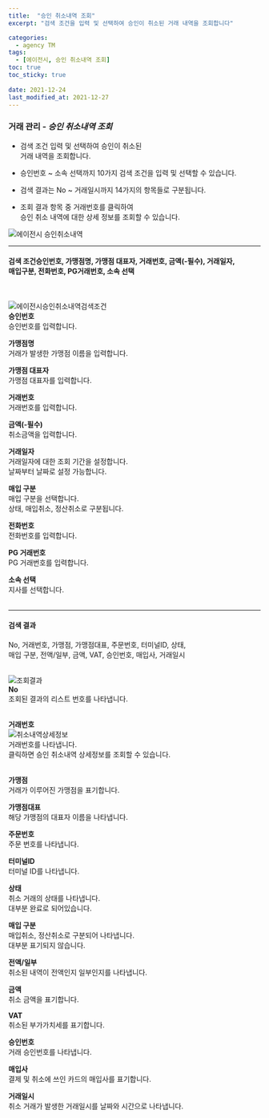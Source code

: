 ```yaml
---
title:  "승인 취소내역 조회"
excerpt: "검색 조건을 입력 및 선택하여 승인이 취소된 거래 내역을 조회합니다"

categories:
  - agency TM
tags:
  - [에이전시, 승인 취소내역 조회]
toc: true
toc_sticky: true
 
date: 2021-12-24
last_modified_at: 2021-12-27
---
```

### 거래 관리 - *승인 취소내역 조회*
- 검색 조건 입력 및 선택하여 승인이 취소된<br>거래 내역을 조회합니다.

- 승인번호 ~ 소속 선택까지 10가지 검색 조건을 입력 및 선택할 수 있습니다.

- 검색 결과는 No ~ 거래일시까지 14가지의 항목들로 구분됩니다.

- 조회 결과 항목 중 거래번호를 클릭하여 <br>승인 취소 내역에 대한 상세 정보를 조회할 수 있습니다.

![에이전시 승인취소내역](https://user-images.githubusercontent.com/95394003/147452709-a5c80320-bec3-4e4c-b5eb-5bf92d55f911.jpeg)

---

#### 검색 조건승인번호, 가맹점명, 가맹점 대표자, 거래번호, 금액(-필수), 거래일자,<br>매입구분, 전화번호, PG거래번호, 소속 선택<br>
<br>

![에이전시승인취소내역검색조건](https://user-images.githubusercontent.com/95394003/147452814-ae3569bd-1ec9-4c66-a6f9-d595fef5bd5f.jpeg)<br>
**승인번호**<br>
승인번호를 입력합니다.

**가맹점명**<br>
거래가 발생한 가맹점 이름을 입력합니다.

**가맹점 대표자**<br>
가맹점 대표자를 입력합니다.

**거래번호**<br>
거래번호를 입력합니다.

**금액(-필수)**<br>
취소금액을 입력합니다.

**거래일자**<br>
거래일자에 대한 조회 기간을 설정합니다.<br>날짜부터 날짜로 설정 가능합니다.

**매입 구분**<br>
매입 구분을 선택합니다.<br>상태, 매입취소, 정산취소로 구분됩니다.

**전화번호**<br>
전화번호를 입력합니다.

**PG 거래번호**<br>
PG 거래번호를 입력합니다.

**소속 선택**<br>
지사를 선택합니다.<br>
<br>

---

#### 검색 결과
No, 거래번호, 가맹점, 가맹점대표, 주문번호, 터미널ID, 상태,<br>매입 구분, 전액/일부, 금액, VAT, 승인번호, 매입사, 거래일시<br>
<br>

![조회결과](https://user-images.githubusercontent.com/95394003/146525370-18fc37e9-151d-4c47-80d0-ddde4b20aca4.png)<br>
**No**<br>
조회된 결과의 리스트 번호를 나타냅니다.
<br>
<br>

**거래번호**<br>
![취소내역상세정보](https://user-images.githubusercontent.com/95394003/146523476-5bc007ce-053e-4da3-a5c2-74ebecaf97a3.png)
<br>거래번호를 나타냅니다.<br>클릭하면 승인 취소내역 상세정보를 조회할 수 있습니다.
<br>
<br>

**가맹점**<br>
거래가 이루어진 가맹점을 표기합니다.

**가맹점대표**<br>
해당 가맹점의 대표자 이름을 나타냅니다.

**주문번호**<br>
주문 번호를 나타냅니다.

**터미널ID**<br>
터미널 ID를 나타냅니다.

**상태**<br>
취소 거래의 상태를 나타냅니다.<br>대부분 완료로 되어있습니다.

**매입 구분**<br>
매입취소, 정산취소로 구분되어 나타냅니다.<br>
대부분 표기되지 않습니다.

**전액/일부**<br>
취소된 내역이 전액인지 일부인지를 나타냅니다.

**금액**<br>
취소 금액을 표기합니다.

**VAT**<br>
취소된 부가가치세를 표기합니다.

**승인번호**<br>
거래 승인번호를 나타냅니다.

**매입사**<br>
결제 및 취소에 쓰인 카드의 매입사를 표기합니다.

**거래일시**<br>
취소 거래가 발생한 거래일시를 날짜와 시간으로 나타냅니다.